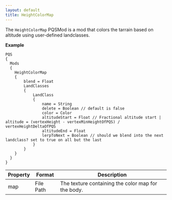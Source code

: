 ```yaml
---
layout: default
title: HeightColorMap
---
```


The `HeightColorMap` PQSMod is a mod that colors the tarrain based on altitude using user-defined landclasses.

**Example**
```
PQS
{
  Mods
  {
    HeightColorMap
    {
        blend = Float
        LandClasses
        {
            LandClass
            {
                name = String
                delete = Boolean // default is false
                color = Color
                altitudeStart = Float // Fractional altitude start | altitude = (vertexHeight - vertexMinHeightOfPQS) / vertexHeightDeltaOfPQS
                altitudeEnd = Float
                lerpToNext = Boolean // should we blend into the next landclass? set to true on all but the last
            }
        }
    }
  }
}
```

|Property|Format|Description|
|--------|------|-----------|
|map|File Path|The texture containing the color map for the body.|
